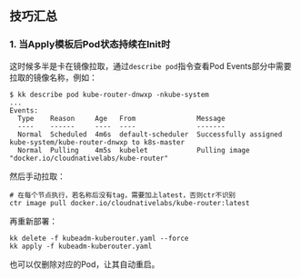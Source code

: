 ## 技巧汇总

### 1. 当Apply模板后Pod状态持续在Init时
这时候多半是卡在镜像拉取，通过`describe pod`指令查看Pod Events部分中需要拉取的镜像名称，例如：
```
$ kk describe pod kube-router-dnwxp -nkube-system
...
Events:
  Type    Reason     Age   From               Message
  ----    ------     ----  ----               -------
  Normal  Scheduled  4m6s  default-scheduler  Successfully assigned kube-system/kube-router-dnwxp to k8s-master
  Normal  Pulling    4m5s  kubelet            Pulling image "docker.io/cloudnativelabs/kube-router"
```
然后手动拉取：
```shell
# 在每个节点执行，若名称后没有tag，需要加上latest，否则ctr不识别
ctr image pull docker.io/cloudnativelabs/kube-router:latest
```
再重新部署：
```shell
kk delete -f kubeadm-kuberouter.yaml --force
kk apply -f kubeadm-kuberouter.yaml
```
也可以仅删除对应的Pod，让其自动重启。